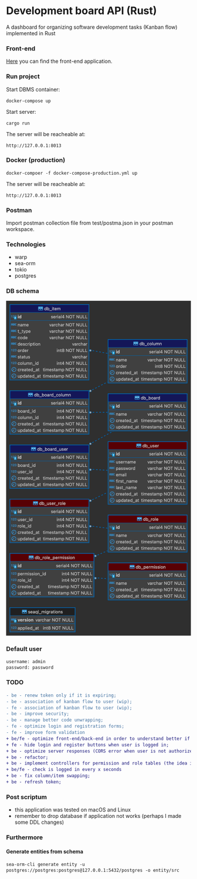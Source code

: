 # Development board API (Rust)

A dashboard for organizing software development tasks (Kanban flow) implemented in Rust

### Front-end

[Here](https://github.com/goto-eof/dev_board_react) you can find the front-end application.

### Run project

Start DBMS container:

```
docker-compose up
```

Start server:

```
cargo run
```

The server will be reacheable at:

```
http://127.0.0.1:8013
```

### Docker (production)

```
docker-compoer -f docker-compose-production.yml up
```

The server will be reacheable at:

```
http://127.0.0.1:8013
```

### Postman

Import postman collection file from test/postma.json in your postman workspace.

### Technologies

- warp
- sea-orm
- tokio
- postgres

### DB schema

![db schema](db-schema1.png)

### Default user

```
username: admin
password: password
```

### TODO





```diff
- be - renew token only if it is expiring;
- be - association of kanban flow to user (wip);
- fe - association of kanban flow to user (wip);
- be - improve security;
- be - manage better code unwrapping;
- fe - optimize login and registration forms;
- fe - improve form validation
+ be/fe - optimize front-end/back-end in order to understand better if it is a server down issue or the user is not logged in (show a toast for example). Improve json response on the backend side (uniform responses);
+ fe - hide login and register buttons when user is logged in;
+ be - optimize server responses (CORS error when user is not authorized);
+ be - refactor;
+ be - implement controllers for permission and role tables (the idea is to have a control panel where it is possible to assign roles and permissions to users);
+ be/fe - check is logged in every x seconds
+ be - fix column/item swapping;
+ be - refresh token;
```

### Post scriptum

- this application was tested on macOS and Linux
- remember to drop database if application not works (perhaps I made some DDL changes)

### Furthermore

#### Generate entities from schema

```
sea-orm-cli generate entity -u postgres://postgres:postgres@127.0.0.1:5432/postgres -o entity/src
```
